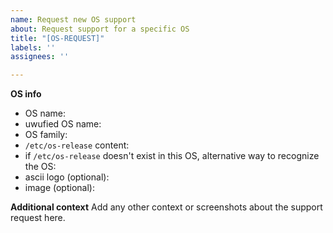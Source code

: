 ```yaml
---
name: Request new OS support
about: Request support for a specific OS
title: "[OS-REQUEST]"
labels: ''
assignees: ''

---
```


**OS info**
- OS name:
- uwufied OS name:
- OS family:
- `/etc/os-release` content:
- if `/etc/os-release` doesn't exist in this OS, alternative way to recognize the OS:
- ascii logo (optional):
- image (optional):

**Additional context**
Add any other context or screenshots about the support request here.
